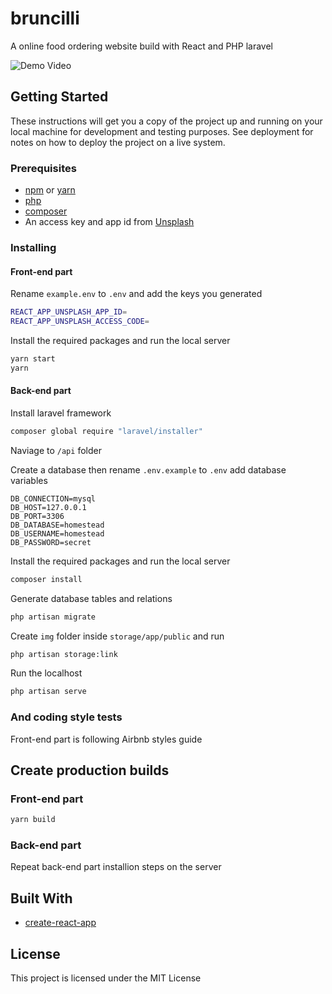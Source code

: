 # bruncilli

A online food ordering website build with React and PHP laravel

![Demo Video](https://media.giphy.com/media/46j494qvezrycaXk6v/giphy.gif)

## Getting Started

These instructions will get you a copy of the project up and running on your local machine for development and testing purposes. See deployment for notes on how to deploy the project on a live system.

### Prerequisites

* [npm](https://www.npmjs.com/get-npm) or [yarn](https://yarnpkg.com/en/)
* [php](http://php.net/)
* [composer](https://getcomposer.org/)
* An access key and app id from [Unsplash](https://unsplash.com/developers)

### Installing

#### Front-end part

Rename `example.env` to `.env` and add the keys you generated

```sh
REACT_APP_UNSPLASH_APP_ID=
REACT_APP_UNSPLASH_ACCESS_CODE=
```

Install the required packages and run the local server

```sh
yarn start
yarn
```

#### Back-end part

Install laravel framework

```sh
composer global require "laravel/installer"
```

Naviage to `/api` folder

Create a database then rename `.env.example` to `.env` add database variables

```
DB_CONNECTION=mysql
DB_HOST=127.0.0.1
DB_PORT=3306
DB_DATABASE=homestead
DB_USERNAME=homestead
DB_PASSWORD=secret
```

Install the required packages and run the local server

```sh
composer install
```

Generate database tables and relations

```sh
php artisan migrate
```

Create `img` folder inside `storage/app/public` and run

```sh
php artisan storage:link
```

Run the localhost

```sh
php artisan serve
```

### And coding style tests

Front-end part is following Airbnb styles guide

## Create production builds

### Front-end part

```sh
yarn build
```

### Back-end part

Repeat back-end part installion steps on the server

## Built With

* [create-react-app](https://github.com/facebook/create-react-app)

## License

This project is licensed under the MIT License
